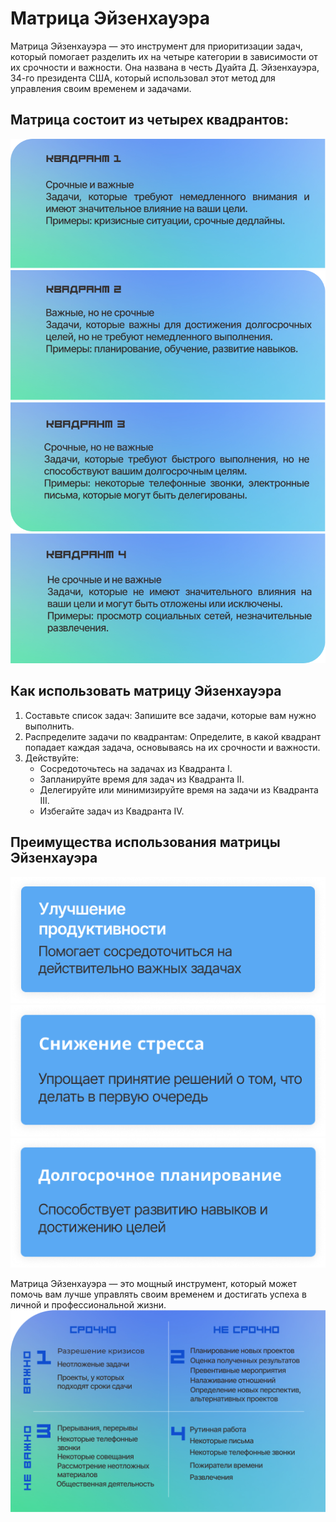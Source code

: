 # Матрица Эйзенхауэра

Матрица Эйзенхауэра — это инструмент для приоритизации задач, который помогает разделить их на четыре категории в зависимости от их срочности и важности. Она названа в честь Дуайта Д. Эйзенхауэра, 34-го президента США, который использовал этот метод для управления своим временем и задачами.

## Матрица состоит из четырех квадрантов:

![подпись1](/src/markdownText/matrix/quadrant1.png)
![подпись2](/src/markdownText/matrix/quadrant2.png)
![подпись3](/src/markdownText/matrix/quadrant3.png)
![подпись4](/src/markdownText/matrix/quadrant4.png)

## Как использовать матрицу Эйзенхауэра

1. Составьте список задач: 
    Запишите все задачи, которые вам нужно выполнить.
2. Распределите задачи по квадрантам: 
    Определите, в какой квадрант попадает каждая задача, основываясь на их срочности и важности.
3. Действуйте:
    - Сосредоточьтесь на задачах из Квадранта I.
    - Запланируйте время для задач из Квадранта II.
    - Делегируйте или минимизируйте время на задачи из Квадранта III.
    - Избегайте задач из Квадранта IV.

## Преимущества использования матрицы Эйзенхауэра

![подпись5](/src/markdownText/matrix/benefits1.png)
![подпись6](/src/markdownText/matrix/benefits2.png)
![подпись7](/src/markdownText/matrix/benefits3.png)

Матрица Эйзенхауэра — это мощный инструмент, который может помочь вам лучше управлять своим временем и достигать успеха в личной и профессиональной жизни.
![подпись7](/src/markdownText/matrix/matrix.png)